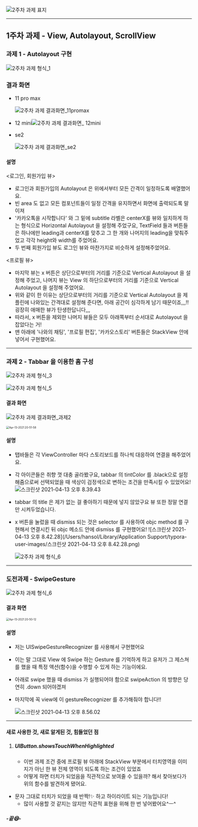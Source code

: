 ![2주차 과제 표지](https://tva1.sinaimg.cn/large/008i3skNgy1gptmt7lukfj31hc0u0jwp.jpg)

------



## 1주차 과제 - View, Autolayout, ScrollView

### 과제 1 - Autolayout 구현

![2주차 과제 형식_1](https://tva1.sinaimg.cn/large/008eGmZEgy1gpibh0os7nj31hc0u0qd1.jpg)

### 결과 화면

- 11 pro max

  ![2주차 과제 결과화면_11promax](https://tva1.sinaimg.cn/large/008eGmZEgy1gpic0m1iuuj315l0u0td3.jpg)

- 12 mini![2주차 과제 결과화면_ 12mini](https://tva1.sinaimg.cn/large/008eGmZEgy1gpic0vv3huj315k0u042l.jpg)

- se2

  ![2주차 과제 결과화면_se2](https://tva1.sinaimg.cn/large/008eGmZEgy1gpic18abumj31em0u0ac8.jpg)

#### 설명


<로그인, 회원가입 뷰>

- 로그인과 회원가입의 Autolayout 은 위에서부터 모든 간격이 일정하도록 배열했어요.
- 빈 area 도 없고 모든 컴포넌트들이 일정 간격을 유지하면서 화면에 출력되도록 말이져
- '카카오톡을 시작합니다' 와 그 밑에 subtitle 라벨은 centerX를 뷰와 일치하게 하는 형식으로 Horizontal Autolayout 을 설정해 주었구요,
  TextField 들과 버튼들은 하나에만 leading과 centerX를 맞추고 그 한 개와 나머지의 leading을 맞춰주었고 각각 height와 width를 주었어요.
- 두 번째 회원가입 뷰도 로그인 뷰와 마찬가지로 비슷하게 설정해주었어요.

<프로필 뷰>

- 마지막 뷰는 x 버튼은 상단으로부터의 거리를 기준으로 Vertical Autolayout 을 설정해 주었고, 나머지 뷰는 View 의 하단으로부터의 거리를 기준으로 Vertical Autolayout 을 설정해 주었어요.
- 위와 같이 한 이유는 상단으로부터의 거리를 기준으로 Vertical Autolayout 을 제플린에 나와있는 간격대로 설정해 준다면, 아래 공간이 심각하게 남기 때문이죠,,,!! 굉장히 애매한 뷰가 탄생한답니다,,,
- 따라서, x 버튼을 제외한 나머지 뷰들은 모두 아래쪽부터 순서대로 Autolayout 을 잡았다는 거!
- 맨 아래에 '나와의 채팅', '프로필 편집', '카카오스토리' 버튼들은 StackView 안에 넣어서 구현했어요.

------



### 과제 2 - Tabbar 을 이용한 홈 구성

![2주차 과제 형식_3](https://tva1.sinaimg.cn/large/008eGmZEgy1gpicfpx6b6j31hc0u07d0.jpg)

![2주차 과제 형식_5](https://tva1.sinaimg.cn/large/008eGmZEgy1gpicpjbho1j31hc0u00yk.jpg)



#### 결과 화면

![2주차 과제 결과화면_과제2](https://tva1.sinaimg.cn/large/008eGmZEgy1gpiclbd7dyj31g80u0n0c.jpg)

<img src="https://tva1.sinaimg.cn/large/008eGmZEgy1gpid1i2cs0g309o0i011n.gif" alt="Apr-13-2021 20-51-58" style="zoom:50%;" />

#### 설명

- 탭바들은 각 ViewController 마다 스토리보드를 하나씩 대응하여 연결을 해주었어요.

- 각 아이콘들은 취향 껏 대충 골라봤구요, tabbar 의 tintColor 를 .black으로 설정해줌으로써 선택되었을 때 색상이 검정색으로 변하는 조건을 만족시킬 수 있었어요!
  ![스크린샷 2021-04-13 오후 8.39.43](https://tva1.sinaimg.cn/large/008eGmZEgy1gpicohqrchj30jo07gjsj.jpg)
  
- tabbar 의 title 은 제가 없는 걸 좋아하기 때문에 넣지 않았구요 뷰 또한 정말 연결만 시켜두었습니다.

- x 버튼을 눌렀을 때 dismiss 되는 것은 selector 를 사용하여 objc method 를 구현해서 연결시킨 뒤 objc 메소드 안에 dismiss 를 구현했어요!
  ![스크린샷 2021-04-13 오후 8.42.28](/Users/hansol/Library/Application Support/typora-user-images/스크린샷 2021-04-13 오후 8.42.28.png)
  
  ![2주차 과제 형식_6](https://tva1.sinaimg.cn/large/008eGmZEgy1gpicrrwvqyj30jg02wwek.jpg)

------

### 도전과제 - SwipeGesture

![2주차 과제 형식_6](https://tva1.sinaimg.cn/large/008eGmZEgy1gpics557spj31hc0u0q9v.jpg)

#### 결과 화면

<img src="https://tva1.sinaimg.cn/large/008eGmZEgy1gpid07y8cvg309o0i0k52.gif" alt="Apr-13-2021 20-50-12" style="zoom:50%;" />

#### 설명

- 저는 UISwipeGestureRecognizer 를 사용해서 구현했어요

- 이는 말 그대로 View 에 Swipe 하는 Gesture 를 기억하게 하고 유저가 그 제스쳐를 했을 때 특정 액션(함수)을 수행할 수 있게 하는 기능이에요.

- 아래로 swipe 했을 때 dismiss 가 실행되어야 함으로 swipeAction 의 방향은 당연히 .down 되어야겠져

- 마지막에 꼭 view에 이 gestureRecognizer 를 추가해줘야 합니다!!

  ![스크린샷 2021-04-13 오후 8.56.02](https://tva1.sinaimg.cn/large/008eGmZEgy1gpid5fwupuj30yw08076j.jpg)

------



#### 새로 사용한 것, 새로 알게된 것, 힘들었던 점

1. ##### UIButton.showsTouchWhenHighlighted

   - 이번 과제 조건 중에 프로필 뷰 아래에 StackView 부분에서 터치영역을 이미지가 아닌 한 뷰 전체 영역이 되도록 하는 조건이 있었죠
   - 어떻게 하면 터치가 되었음을 직관적으로 보여줄 수 있을까? 해서 찾아보다가 위의 함수를 발견하게 됐어요.
- 문자 그대로 터치가 되었을 때 반짝!✨ 하고 하이라이트 되는 기능입니다!
   - 많이 사용할 것 같지는 않지만 직관적 표현을 위해 한 번 넣어봤어요^ㅡ^

##### -끝😄-

